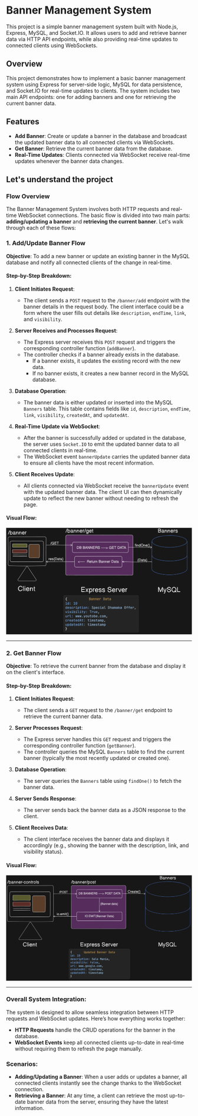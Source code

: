 # Banner Management System

This project is a simple banner management system built with Node.js, Express, MySQL, and Socket.IO. It allows users to add and retrieve banner data via HTTP API endpoints, while also providing real-time updates to connected clients using WebSockets.

## Overview

This project demonstrates how to implement a basic banner management system using Express for server-side logic, MySQL for data persistence, and Socket.IO for real-time updates to clients. The system includes two main API endpoints: one for adding banners and one for retrieving the current banner data.

## Features

- **Add Banner**: Create or update a banner in the database and broadcast the updated banner data to all connected clients via WebSockets.
- **Get Banner**: Retrieve the current banner data from the database.
- **Real-Time Updates**: Clients connected via WebSocket receive real-time updates whenever the banner data changes.

## Let's understand the project

### Flow Overview

The Banner Management System involves both HTTP requests and real-time WebSocket connections. The basic flow is divided into two main parts: **adding/updating a banner** and **retrieving the current banner**. Let's walk through each of these flows:



### 1. **Add/Update Banner Flow**



**Objective**: To add a new banner or update an existing banner in the MySQL database and notify all connected clients of the change in real-time.

#### **Step-by-Step Breakdown**:

1. **Client Initiates Request**:
   - The client sends a `POST` request to the `/banner/add` endpoint with the banner details in the request body. The client interface could be a form where the user fills out details like `description`, `endTime`, `link`, and `visibility`.

2. **Server Receives and Processes Request**:
   - The Express server receives this `POST` request and triggers the corresponding controller function (`addBanner`).
   - The controller checks if a banner already exists in the database.
     - If a banner exists, it updates the existing record with the new data.
     - If no banner exists, it creates a new banner record in the MySQL database.

3. **Database Operation**:
   - The banner data is either updated or inserted into the MySQL `Banners` table. This table contains fields like `id`, `description`, `endTime`, `link`, `visibility`, `createdAt`, and `updatedAt`.

4. **Real-Time Update via WebSocket**:
   - After the banner is successfully added or updated in the database, the server uses `Socket.IO` to emit the updated banner data to all connected clients in real-time.
   - The WebSocket event `bannerUpdate` carries the updated banner data to ensure all clients have the most recent information.

5. **Client Receives Update**:
   - All clients connected via WebSocket receive the `bannerUpdate` event with the updated banner data. The client UI can then dynamically update to reflect the new banner without needing to refresh the page.

#### **Visual Flow**:
![Add Banner Flow](./img/addBanner.png)

---

### 2. **Get Banner Flow**

**Objective**: To retrieve the current banner from the database and display it on the client's interface.

#### **Step-by-Step Breakdown**:

1. **Client Initiates Request**:
   - The client sends a `GET` request to the `/banner/get` endpoint to retrieve the current banner data.

2. **Server Processes Request**:
   - The Express server handles this `GET` request and triggers the corresponding controller function (`getBanner`).
   - The controller queries the MySQL `Banners` table to find the current banner (typically the most recently updated or created one).

3. **Database Operation**:
   - The server queries the `Banners` table using `findOne()` to fetch the banner data.

4. **Server Sends Response**:
   - The server sends back the banner data as a JSON response to the client.

5. **Client Receives Data**:
   - The client interface receives the banner data and displays it accordingly (e.g., showing the banner with the description, link, and visibility status).

#### **Visual Flow**:
![Get Banner Flow](./img/getBanner.png)

---

### **Overall System Integration**:

The system is designed to allow seamless integration between HTTP requests and WebSocket updates. Here’s how everything works together:

- **HTTP Requests** handle the CRUD operations for the banner in the database.
- **WebSocket Events** keep all connected clients up-to-date in real-time without requiring them to refresh the page manually.

### **Scenarios**:
- **Adding/Updating a Banner**: When a user adds or updates a banner, all connected clients instantly see the change thanks to the WebSocket connection.
- **Retrieving a Banner**: At any time, a client can retrieve the most up-to-date banner data from the server, ensuring they have the latest information.


